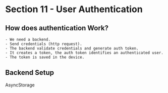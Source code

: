 # Section 11 - User Authentication

## How does authentication Work?

    - We need a backend.
    - Send credentials (http request).
    - The backend validate credentials and generate auth token.
    - It creates a token, the auth token identifies an authenticated user.
    - The token is saved in the device.

## Backend Setup

AsyncStorage
